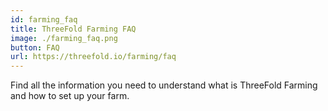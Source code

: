```yaml
---
id: farming_faq
title: ThreeFold Farming FAQ
image: ./farming_faq.png
button: FAQ
url: https://threefold.io/farming/faq
---
```


Find all the information you need to understand what is ThreeFold Farming and how to set up your farm.


